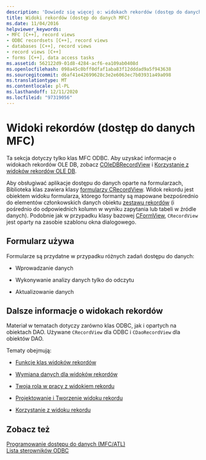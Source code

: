 ```yaml
---
description: 'Dowiedz się więcej o: widokach rekordów (dostęp do danych MFC)'
title: Widoki rekordów (dostęp do danych MFC)
ms.date: 11/04/2016
helpviewer_keywords:
- MFC [C++], record views
- ODBC recordsets [C++], record views
- databases [C++], record views
- record views [C++]
- forms [C++], data access tasks
ms.assetid: 562122d9-01d8-4284-acf6-ea109ab0408d
ms.openlocfilehash: 098a45c0bff0dfaf1aba83f12dddad9a5f943638
ms.sourcegitcommit: d6af41e42699628c3e2e6063ec7b03931a49a098
ms.translationtype: MT
ms.contentlocale: pl-PL
ms.lasthandoff: 12/11/2020
ms.locfileid: "97319056"
---
```

# <a name="record-views--mfc-data-access"></a>Widoki rekordów (dostęp do danych MFC)

Ta sekcja dotyczy tylko klas MFC ODBC. Aby uzyskać informacje o widokach rekordów OLE DB, zobacz [COleDBRecordView](../mfc/reference/coledbrecordview-class.md) i [Korzystanie z widoków rekordów OLE DB](../data/oledb/using-ole-db-record-views.md).

Aby obsługiwać aplikacje dostępu do danych oparte na formularzach, Biblioteka klas zawiera klasy [formularzy CRecordView](../mfc/reference/crecordview-class.md). Widok rekordu jest obiektem widoku formularza, którego formanty są mapowane bezpośrednio do elementów członkowskich danych obiektu [zestawu rekordów](../data/odbc/recordset-odbc.md) (i pośrednio do odpowiednich kolumn w wyniku zapytania lub tabeli w źródle danych). Podobnie jak w przypadku klasy bazowej [CFormView](../mfc/reference/cformview-class.md), `CRecordView` jest oparty na zasobie szablonu okna dialogowego.

## <a name="form-uses"></a>Formularz używa

Formularze są przydatne w przypadku różnych zadań dostępu do danych:

- Wprowadzanie danych

- Wykonywanie analizy danych tylko do odczytu

- Aktualizowanie danych

## <a name="further-reading-about-record-views"></a>Dalsze informacje o widokach rekordów

Materiał w tematach dotyczy zarówno klas ODBC, jak i opartych na obiektach DAO. Używane `CRecordView` dla ODBC i `CDaoRecordView` dla obiektów DAO.

Tematy obejmują:

- [Funkcje klas widoków rekordów](../data/features-of-record-view-classes-mfc-data-access.md)

- [Wymiana danych dla widoków rekordów](../data/data-exchange-for-record-views-mfc-data-access.md)

- [Twoja rola w pracy z widokiem rekordu](../data/your-role-in-working-with-a-record-view-mfc-data-access.md)

- [Projektowanie i Tworzenie widoku rekordu](../data/designing-and-creating-a-record-view-mfc-data-access.md)

- [Korzystanie z widoku rekordu](../data/using-a-record-view-mfc-data-access.md)

## <a name="see-also"></a>Zobacz też

[Programowanie dostępu do danych (MFC/ATL)](../data/data-access-programming-mfc-atl.md)<br/>
[Lista sterowników ODBC](../data/odbc/odbc-driver-list.md)

